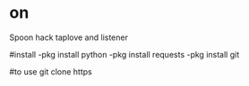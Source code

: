 # on
Spoon hack taplove and listener


#install
-pkg install python
-pkg install requests
-pkg install git

#to use
git clone https
